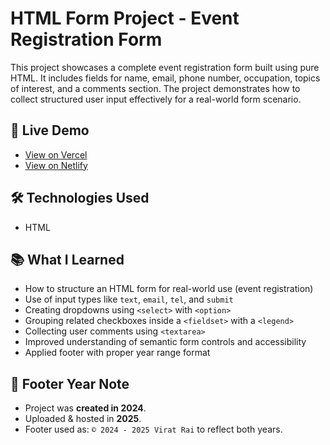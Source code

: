 # HTML Form Project - Event Registration Form

This project showcases a complete event registration form built using pure HTML. It includes fields for name, email, phone number, occupation, topics of interest, and a comments section. The project demonstrates how to collect structured user input effectively for a real-world form scenario.

## 🔗 Live Demo

- [View on Vercel](https://html-project7-by-viratrai.vercel.app/)  
- [View on Netlify](https://html-project7-by-viratrai.netlify.app/)  

## 🛠️ Technologies Used

- HTML

## 📚 What I Learned

- How to structure an HTML form for real-world use (event registration)
- Use of input types like `text`, `email`, `tel`, and `submit`
- Creating dropdowns using `<select>` with `<option>`
- Grouping related checkboxes inside a `<fieldset>` with a `<legend>`
- Collecting user comments using `<textarea>`
- Improved understanding of semantic form controls and accessibility
- Applied footer with proper year range format

## 📝 Footer Year Note

- Project was **created in 2024**.  
- Uploaded & hosted in **2025**.  
- Footer used as: `© 2024 - 2025 Virat Rai` to reflect both years.